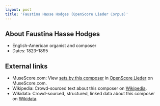 ```yaml
---
layout: post
title: 'Faustina Hasse Hodges (OpenScore Lieder Corpus)'
---
```


## About Faustina Hasse Hodges

- English-American organist and composer
- Dates: 1823–1895

## External links

- MuseScore.com: View [sets by this composer] in [OpenScore Lieder] on MuseScore.com.
- Wikipedia: Crowd-sourced text about this composer on [Wikipedia].
- Wikidata: Crowd-sourced, structured, linked data about this composer on [Wikidata].

[Wikipedia]: https://en.wikipedia.org/wiki/Faustina_Hasse_Hodges
[Wikidata]: https://www.wikidata.org/wiki/Q1398729
[sets by this composer]: https://musescore.com/openscore-lieder-corpus/sets?order=title&text=Hodges,+Faustina
[OpenScore Lieder]: https://musescore.com/openscore-lieder-corpus

